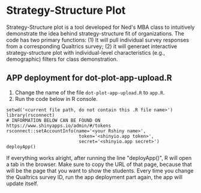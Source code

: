 # Strategy-Structure Plot

Strategy-Structure plot is a tool developed for Ned's MBA class to intuitively demonstrate the idea behind strategy-structure fit of organizations. The code has two primary functions: (1) It will pull individual survey responses from a corresponding Qualtrics survey; (2) it will generaet interactive strategy-structure plot with individual-level characteristics (e.g., demographic) filters for class demonstration.

## APP deployment for dot-plot-app-upload.R

1. Change the name of the file `dot-plot-app-upload.R` to `app.R`.
2. Run the code below in R console.

```
setwd('<current file path, do not contain this .R file name>')
library(rsconnect)
# INFORMATION BELOW CAN BE FOUND ON https://www.shinyapps.io/admin/#/tokens
rsconnect::setAccountInfo(name='<your Rshiny name>',
                           token='<shinyio.app token>',
                           secret='<shinyio.app secret>')
deployApp()
```

If everything works alright, after running the line "deployApp()", R will open a tab in the browser. Make sure to copy the URL of that page, because that will be the page that you want to show the students. Every time you change the Qualtrics survey ID, run the app deployment part again, the app will update itself. 
